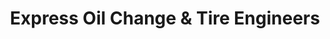 ---
title: "Express Oil Change & Tire Engineers"
url: /cedar-park/express-oil-change-and-tire-engineers/
shop: tyres
---